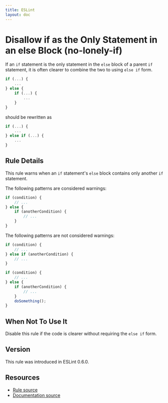 ```yaml
---
title: ESLint
layout: doc
---
```

<!-- Note: No pull requests accepted for this file. See README.md in the root directory for details. -->
# Disallow if as the Only Statement in an else Block (no-lonely-if)

If an `if` statement is the only statement in the `else` block of a parent `if` statement, it is often clearer to combine the two to using `else if` form.

```js
if (...) {
    ...
} else {
    if (...) {
        ...
    }
}
```

should be rewritten as

```js
if (...) {
    ...
} else if (...) {
    ...
}
```

## Rule Details

This rule warns when an `if` statement's `else` block contains only another `if` statement.

The following patterns are considered warnings:

```js
if (condition) {
    // ...
} else {
    if (anotherCondition) {
        // ...
    }
}
```

The following patterns are not considered warnings:

```js
if (condition) {
    // ...
} else if (anotherCondition) {
    // ...
}

if (condition) {
    // ...
} else {
    if (anotherCondition) {
        // ...
    }
    doSomething();
}
```

## When Not To Use It

Disable this rule if the code is clearer without requiring the `else if` form.

## Version

This rule was introduced in ESLint 0.6.0.

## Resources

* [Rule source](https://github.com/eslint/eslint/tree/master/lib/rules/no-lonely-if.js)
* [Documentation source](https://github.com/eslint/eslint/tree/master/docs/rules/no-lonely-if.md)
